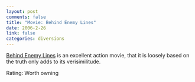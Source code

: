 ```yaml
--- 
layout: post
comments: false
title: "Movie: Behind Enemy Lines"
date: 2006-2-26
link: false
categories: diversions
---
```

<a href="http://imdb.com/title/tt0159273/" title="Behind Enemy Lines">Behind Enemy Lines</a> is an excellent action movie, that it is loosely based on the truth only adds to its verisimilitude.

Rating: Worth owning
